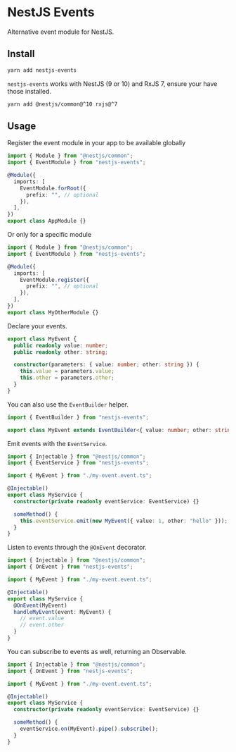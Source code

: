 # NestJS Events

Alternative event module for NestJS.

## Install

```sh
yarn add nestjs-events
```

`nestjs-events` works with NestJS (9 or 10) and RxJS 7, ensure your have those installed.

```sh
yarn add @nestjs/common@^10 rxjs@^7
```

## Usage

Register the event module in your app to be available globally

```ts
import { Module } from "@nestjs/common";
import { EventModule } from "nestjs-events";

@Module({
  imports: [
    EventModule.forRoot({
      prefix: "", // optional
    }),
  ],
})
export class AppModule {}
```

Or only for a specific module

```ts
import { Module } from "@nestjs/common";
import { EventModule } from "nestjs-events";

@Module({
  imports: [
    EventModule.register({
      prefix: "", // optional
    }),
  ],
})
export class MyOtherModule {}
```

Declare your events.

```ts
export class MyEvent {
  public readonly value: number;
  public readonly other: string;

  constructor(parameters: { value: number; other: string }) {
    this.value = parameters.value;
    this.other = parameters.other;
  }
}
```

You can also use the `EventBuilder` helper.

```ts
import { EventBuilder } from "nestjs-events";

export class MyEvent extends EventBuilder<{ value: number; other: string }>() {}
```

Emit events with the `EventService`.

```ts
import { Injectable } from "@nestjs/common";
import { EventService } from "nestjs-events";

import { MyEvent } from "./my-event.event.ts";

@Injectable()
export class MyService {
  constructor(private readonly eventService: EventService) {}

  someMethod() {
    this.eventService.emit(new MyEvent({ value: 1, other: "hello" }));
  }
}
```

Listen to events through the `@OnEvent` decorator.

```ts
import { Injectable } from "@nestjs/common";
import { OnEvent } from "nestjs-events";

import { MyEvent } from "./my-event.event.ts";

@Injectable()
export class MyService {
  @OnEvent(MyEvent)
  handleMyEvent(event: MyEvent) {
    // event.value
    // event.other
  }
}
```

You can subscribe to events as well, returning an Observable.

```ts
import { Injectable } from "@nestjs/common";
import { OnEvent } from "nestjs-events";

import { MyEvent } from "./my-event.event.ts";

@Injectable()
export class MyService {
  constructor(private readonly eventService: EventService) {}

  someMethod() {
    eventService.on(MyEvent).pipe().subscribe();
  }
}
```
